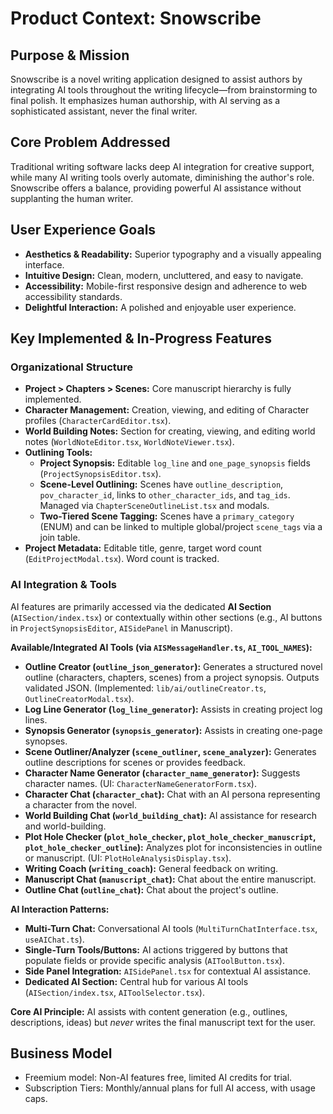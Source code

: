 # Product Context: Snowscribe

## Purpose & Mission

Snowscribe is a novel writing application designed to assist authors by integrating AI tools throughout the writing lifecycle—from brainstorming to final polish. It emphasizes human authorship, with AI serving as a sophisticated assistant, never the final writer.

## Core Problem Addressed

Traditional writing software lacks deep AI integration for creative support, while many AI writing tools overly automate, diminishing the author's role. Snowscribe offers a balance, providing powerful AI assistance without supplanting the human writer.

## User Experience Goals

- **Aesthetics & Readability:** Superior typography and a visually appealing interface.
- **Intuitive Design:** Clean, modern, uncluttered, and easy to navigate.
- **Accessibility:** Mobile-first responsive design and adherence to web accessibility standards.
- **Delightful Interaction:** A polished and enjoyable user experience.

## Key Implemented & In-Progress Features

### Organizational Structure

- **Project > Chapters > Scenes:** Core manuscript hierarchy is fully implemented.
- **Character Management:** Creation, viewing, and editing of Character profiles (`CharacterCardEditor.tsx`).
- **World Building Notes:** Section for creating, viewing, and editing world notes (`WorldNoteEditor.tsx`, `WorldNoteViewer.tsx`).
- **Outlining Tools:**
  - **Project Synopsis:** Editable `log_line` and `one_page_synopsis` fields (`ProjectSynopsisEditor.tsx`).
  - **Scene-Level Outlining:** Scenes have `outline_description`, `pov_character_id`, links to `other_character_ids`, and `tag_ids`. Managed via `ChapterSceneOutlineList.tsx` and modals.
  - **Two-Tiered Scene Tagging:** Scenes have a `primary_category` (ENUM) and can be linked to multiple global/project `scene_tags` via a join table.
- **Project Metadata:** Editable title, genre, target word count (`EditProjectModal.tsx`). Word count is tracked.

### AI Integration & Tools

AI features are primarily accessed via the dedicated **AI Section** (`AISection/index.tsx`) or contextually within other sections (e.g., AI buttons in `ProjectSynopsisEditor`, `AISidePanel` in Manuscript).

**Available/Integrated AI Tools (via `AISMessageHandler.ts`, `AI_TOOL_NAMES`):**

- **Outline Creator (`outline_json_generator`):** Generates a structured novel outline (characters, chapters, scenes) from a project synopsis. Outputs validated JSON. (Implemented: `lib/ai/outlineCreator.ts`, `OutlineCreatorModal.tsx`).
- **Log Line Generator (`log_line_generator`):** Assists in creating project log lines.
- **Synopsis Generator (`synopsis_generator`):** Assists in creating one-page synopses.
- **Scene Outliner/Analyzer (`scene_outliner`, `scene_analyzer`):** Generates outline descriptions for scenes or provides feedback.
- **Character Name Generator (`character_name_generator`):** Suggests character names. (UI: `CharacterNameGeneratorForm.tsx`).
- **Character Chat (`character_chat`):** Chat with an AI persona representing a character from the novel.
- **World Building Chat (`world_building_chat`):** AI assistance for research and world-building.
- **Plot Hole Checker (`plot_hole_checker`, `plot_hole_checker_manuscript`, `plot_hole_checker_outline`):** Analyzes plot for inconsistencies in outline or manuscript. (UI: `PlotHoleAnalysisDisplay.tsx`).
- **Writing Coach (`writing_coach`):** General feedback on writing.
- **Manuscript Chat (`manuscript_chat`):** Chat about the entire manuscript.
- **Outline Chat (`outline_chat`):** Chat about the project's outline.

**AI Interaction Patterns:**

- **Multi-Turn Chat:** Conversational AI tools (`MultiTurnChatInterface.tsx`, `useAIChat.ts`).
- **Single-Turn Tools/Buttons:** AI actions triggered by buttons that populate fields or provide specific analysis (`AIToolButton.tsx`).
- **Side Panel Integration:** `AISidePanel.tsx` for contextual AI assistance.
- **Dedicated AI Section:** Central hub for various AI tools (`AISection/index.tsx`, `AIToolSelector.tsx`).

**Core AI Principle:** AI assists with content generation (e.g., outlines, descriptions, ideas) but _never_ writes the final manuscript text for the user.

## Business Model

- Freemium model: Non-AI features free, limited AI credits for trial.
- Subscription Tiers: Monthly/annual plans for full AI access, with usage caps.

